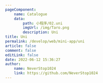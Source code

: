 ```yaml
---
pageComponent:
    name: Catalogue
    data:
        path: 小程序/02.uni
        imgUrl: /img/Taro.png
        description: Uni
title: Uni
permalink: /develop/web/mini-app/uni
article: false
comment: false
editLink: false
date: 2022-06-12 15:36:27
author:
    name: NeverStop1024
    link: https://github.com/NeverStop1024
---
```

